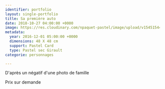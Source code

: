 ```yaml
---
identifier: portfolio
layout: single-portfolio
title: Sa première auto
date: 2018-10-27 04:00:00 +0000
image: https://res.cloudinary.com/npaquet-pastel/image/upload/v1545154432/Jacques-et-sa-premi%C3%A8re-auto-pastel-48-X-48-cm-2016.jpg
metadata:
  year: 2016-12-01 05:00:00 +0000
  dimensions: 48 X 48 cm
  support: Pastel Card
  type: Pastel sec Girault
categorie: personnages

---
```

D'après un négatif d'une photo de famille

Prix sur demande